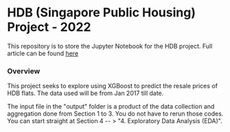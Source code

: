 # HDB (Singapore Public Housing) Project - 2022

This repository is to store the Jupyter Notebook for the HDB project. Full article can be found [here](medium.com/@nigellimmm/using-xgboost-to-predict-singapore-hdb-home-resale-prices-2022-8d8ec8c578f4)

### Overview
This project seeks to explore using XGBoost to predict the resale prices of HDB flats. The data used will be from Jan 2017 till date. 

The input file in the "output" folder is a product of the data collection and aggregation done from Section 1 to 3. You do not have to rerun those codes. You can start straight at Section 4 -- > "4. Exploratory Data Analysis (EDA)".
